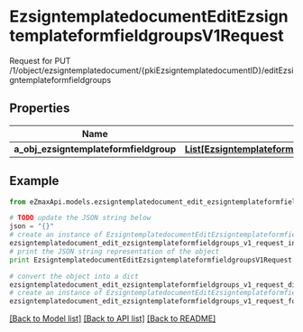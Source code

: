 # EzsigntemplatedocumentEditEzsigntemplateformfieldgroupsV1Request

Request for PUT /1/object/ezsigntemplatedocument/{pkiEzsigntemplatedocumentID}/editEzsigntemplateformfieldgroups

## Properties
Name | Type | Description | Notes
------------ | ------------- | ------------- | -------------
**a_obj_ezsigntemplateformfieldgroup** | [**List[EzsigntemplateformfieldgroupRequestCompound]**](EzsigntemplateformfieldgroupRequestCompound.md) |  | 

## Example

```python
from eZmaxApi.models.ezsigntemplatedocument_edit_ezsigntemplateformfieldgroups_v1_request import EzsigntemplatedocumentEditEzsigntemplateformfieldgroupsV1Request

# TODO update the JSON string below
json = "{}"
# create an instance of EzsigntemplatedocumentEditEzsigntemplateformfieldgroupsV1Request from a JSON string
ezsigntemplatedocument_edit_ezsigntemplateformfieldgroups_v1_request_instance = EzsigntemplatedocumentEditEzsigntemplateformfieldgroupsV1Request.from_json(json)
# print the JSON string representation of the object
print EzsigntemplatedocumentEditEzsigntemplateformfieldgroupsV1Request.to_json()

# convert the object into a dict
ezsigntemplatedocument_edit_ezsigntemplateformfieldgroups_v1_request_dict = ezsigntemplatedocument_edit_ezsigntemplateformfieldgroups_v1_request_instance.to_dict()
# create an instance of EzsigntemplatedocumentEditEzsigntemplateformfieldgroupsV1Request from a dict
ezsigntemplatedocument_edit_ezsigntemplateformfieldgroups_v1_request_form_dict = ezsigntemplatedocument_edit_ezsigntemplateformfieldgroups_v1_request.from_dict(ezsigntemplatedocument_edit_ezsigntemplateformfieldgroups_v1_request_dict)
```
[[Back to Model list]](../README.md#documentation-for-models) [[Back to API list]](../README.md#documentation-for-api-endpoints) [[Back to README]](../README.md)


